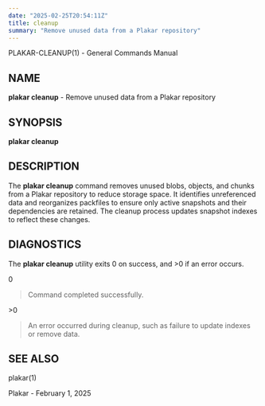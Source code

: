 ```yaml
---
date: "2025-02-25T20:54:11Z"
title: cleanup
summary: "Remove unused data from a Plakar repository"
---
```

PLAKAR-CLEANUP(1) - General Commands Manual

## NAME

**plakar cleanup** - Remove unused data from a Plakar repository

## SYNOPSIS

**plakar cleanup**

## DESCRIPTION

The
**plakar cleanup**
command removes unused blobs, objects, and chunks from a Plakar
repository to reduce storage space.
It identifies unreferenced data and reorganizes packfiles to ensure
only active snapshots and their dependencies are retained.
The cleanup process updates snapshot indexes to reflect these changes.

## DIAGNOSTICS

The **plakar cleanup** utility exits&#160;0 on success, and&#160;&gt;0 if an error occurs.

0

> Command completed successfully.

&gt;0

> An error occurred during cleanup, such as failure to update indexes or
> remove data.

## SEE ALSO

plakar(1)

Plakar - February 1, 2025
